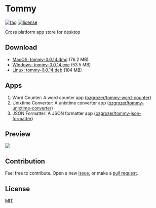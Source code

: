 # Tommy

[![tag](https://img.shields.io/github/tag/ozgrozer/tommy.svg)](https://github.com/ozgrozer/tommy/tags)
[![license](https://img.shields.io/badge/license-MIT-blue.svg)](https://github.com/ozgrozer/tommy/blob/master/license)

Cross platform app store for desktop

## Download

- [MacOS: tommy-0.0.14.dmg](https://github.com/ozgrozer/tommy/releases/download/v0.0.14/Tommy-0.0.14.dmg) (76.2 MB)
- [Windows: tommy-0.0.14.exe](https://github.com/ozgrozer/tommy/releases/download/v0.0.14/Tommy-Setup-0.0.14.exe) (53.5 MB)
- [Linux: tommy-0.0.14.deb](https://github.com/ozgrozer/tommy/releases/download/v0.0.14/tommy_0.0.14_amd64.deb) (104 MB)

## Apps

1. Word Counter: A word counter app ([ozgrozer/tommy-word-counter](https://github.com/ozgrozer/tommy-word-counter))
2. Unixtime Converter: A unixtime converter app ([ozgrozer/tommy-unixtime-converter](https://github.com/ozgrozer/tommy-unixtime-converter))
3. JSON Formatter: A JSON formatter app ([ozgrozer/tommy-json-formatter](https://github.com/ozgrozer/tommy-json-formatter))

## Preview

![](./preview/4.gif)

## Contribution

Feel free to contribute. Open a new [issue](https://github.com/ozgrozer/tommy/issues), or make a [pull request](https://github.com/ozgrozer/tommy/pulls).

## License

[MIT](https://github.com/ozgrozer/tommy/blob/master/license)
